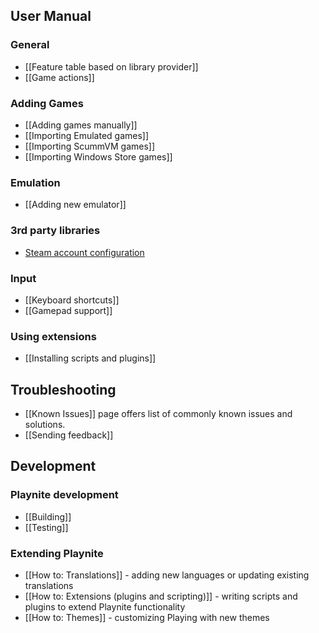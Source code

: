 User Manual
--------
### General
* [[Feature table based on library provider]]
* [[Game actions]]

### Adding Games
* [[Adding games manually]]
* [[Importing Emulated games]]
* [[Importing ScummVM games]] 
* [[Importing Windows Store games]]

### Emulation
* [[Adding new emulator]]

### 3rd party libraries
* [Steam account configuration](https://github.com/JosefNemec/Playnite/wiki/How-to-get-Steam-account-name)

### Input
* [[Keyboard shortcuts]]
* [[Gamepad support]]

### Using extensions
* [[Installing scripts and plugins]]

Troubleshooting
--------
* [[Known Issues]] page offers list of commonly known issues and solutions.
* [[Sending feedback]]

Development
--------
### Playnite development
* [[Building]]
* [[Testing]]

### Extending Playnite
* [[How to: Translations]] - adding new languages or updating existing translations
* [[How to: Extensions (plugins and scripting)]] - writing scripts and plugins to extend Playnite functionality
* [[How to: Themes]] - customizing Playing with new themes
